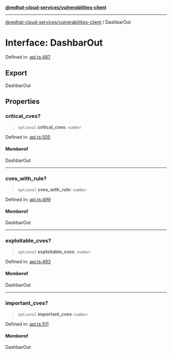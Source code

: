 [**@redhat-cloud-services/vulnerabilities-client**](../README.md)

***

[@redhat-cloud-services/vulnerabilities-client](../globals.md) / DashbarOut

# Interface: DashbarOut

Defined in: [api.ts:487](https://github.com/charlesmulder/javascript-clients/blob/main/packages/vulnerabilities/git-api/api.ts#L487)

## Export

DashbarOut

## Properties

### critical\_cves?

> `optional` **critical\_cves**: `number`

Defined in: [api.ts:505](https://github.com/charlesmulder/javascript-clients/blob/main/packages/vulnerabilities/git-api/api.ts#L505)

#### Memberof

DashbarOut

***

### cves\_with\_rule?

> `optional` **cves\_with\_rule**: `number`

Defined in: [api.ts:499](https://github.com/charlesmulder/javascript-clients/blob/main/packages/vulnerabilities/git-api/api.ts#L499)

#### Memberof

DashbarOut

***

### exploitable\_cves?

> `optional` **exploitable\_cves**: `number`

Defined in: [api.ts:493](https://github.com/charlesmulder/javascript-clients/blob/main/packages/vulnerabilities/git-api/api.ts#L493)

#### Memberof

DashbarOut

***

### important\_cves?

> `optional` **important\_cves**: `number`

Defined in: [api.ts:511](https://github.com/charlesmulder/javascript-clients/blob/main/packages/vulnerabilities/git-api/api.ts#L511)

#### Memberof

DashbarOut
